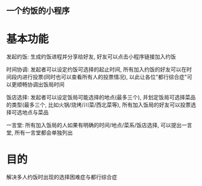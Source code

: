 ## 一个约饭的小程序

# 基本功能
发起约饭: 生成约饭进程并分享给好友, 好友可以点击小程序链接加入约饭

时间协调: 发起者可以设定约饭可选择的起止时间, 所有加入约饭的好友可以在时间段内进行投票(同时也可以查看所有人的投票情况), 以此让各位"都行综合症"可以更顺畅协调出饭局时间

饭店选择: 发起者可以设定饭局可能选择的地点(最多三个), 并划定饭局可选择菜品的类型(最多三个, 比如火锅/烧烤/川菜/西北菜等), 所有加入饭局的好友可以投票选择可选地点与菜品

一言堂: 所有加入饭局的人如果有明确的时间/地点/菜系/饭店选择, 可以提出一言堂, 所有一言堂都会单独列出

# 目的
解决多人约饭时出现的选择困难症与都行综合症
